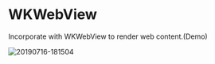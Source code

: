 # WKWebView
Incorporate with WKWebView to render web content.(Demo)

![20190716-181504](https://user-images.githubusercontent.com/23055114/61286603-c4acdd00-a7f5-11e9-9052-7c81048a26f7.jpg)


